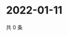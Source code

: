 # 2022-01-11

共 0 条

<!-- BEGIN WEIBO -->
<!-- 最后更新时间 Tue Jan 11 2022 14:00:41 GMT+0800 (China Standard Time) -->

<!-- END WEIBO -->
